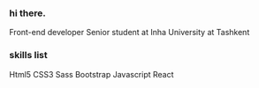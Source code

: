 ### hi there.

Front-end developer
Senior student at Inha University at Tashkent

### skills list
Html5
CSS3
Sass
Bootstrap
Javascript
React
